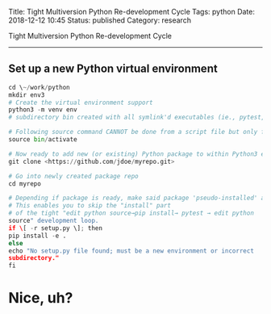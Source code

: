 Title: Tight Multiversion Python Re-development Cycle
Tags: python
Date: 2018-12-12 10:45
Status: published
Category: research

Tight Multiversion Python Re-development Cycle
**********************************************


Set up a new Python virtual environment
---------------------------------------

```python
cd \~/work/python
mkdir env3
# Create the virtual environment support
python3 -m venv env
# subdirectory bin created with all symlink'd executables (ie., pytest, python3, activate)

# Following source command CANNOT be done from a script file but only from the CURRENT shell
source bin/activate

# Now ready to add new (or existing) Python package to within Python3 environment
git clone <https://github.com/jdoe/myrepo.git>

# Go into newly created package repo
cd myrepo

# Depending if package is ready, make said package 'pseudo-installed' and live edit-able
# This enables you to skip the "install" part
# of the tight "edit python source→pip install→ pytest → edit python
source" development loop.
if \[ -r setup.py \]; then
pip install -e .
else
echo "No setup.py file found; must be a new environment or incorrect
subdirectory."
fi
```

# Nice, uh?
